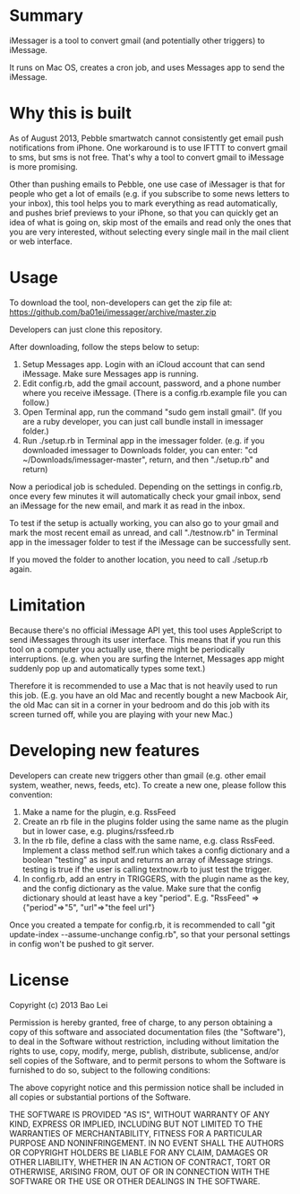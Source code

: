 Summary
=======

iMessager is a tool to convert gmail (and potentially other triggers) to iMessage.

It runs on Mac OS, creates a cron job, and uses Messages app to send the iMessage.


Why this is built
=================

As of August 2013, Pebble smartwatch cannot consistently get email push notifications from iPhone. One workaround is to use IFTTT to convert gmail to sms, but sms is not free. That's why a tool to convert gmail to iMessage is more promising.

Other than pushing emails to Pebble, one use case of iMessager is that for people who get a lot of emails (e.g. if you subscribe to some news letters to your inbox), this tool helps you to mark everything as read automatically, and pushes brief previews to your iPhone, so that you can quickly get an idea of what is going on, skip most of the emails and read only the ones that you are very interested, without selecting every single mail in the mail client or web interface.


Usage
=====

To download the tool, non-developers can get the zip file at:
https://github.com/ba01ei/imessager/archive/master.zip

Developers can just clone this repository.

After downloading, follow the steps below to setup:

1. Setup Messages app. Login with an iCloud account that can send iMessage. Make sure Messages app is running.
2. Edit config.rb, add the gmail account, password, and a phone number where you receive iMessage. (There is a config.rb.example file you can follow.)
3. Open Terminal app, run the command "sudo gem install gmail". (If you are a ruby developer, you can just call bundle install in imessager folder.)
4. Run ./setup.rb in Terminal app in the imessager folder. (e.g. if you downloaded imessager to Downloads folder, you can enter: "cd ~/Downloads/imessager-master", return, and then "./setup.rb" and return)

Now a periodical job is scheduled. Depending on the settings in config.rb, once every few minutes it will automatically check your gmail inbox, send an iMessage for the new email, and mark it as read in the inbox.

To test if the setup is actually working, you can also go to your gmail and mark the most recent email as unread, and call "./testnow.rb" in Terminal app in the imessager folder to test if the iMessage can be successfully sent.

If you moved the folder to another location, you need to call ./setup.rb again.

Limitation
==========

Because there's no official iMessage API yet, this tool uses AppleScript to send iMessages through its user interface. This means that if you run this tool on a computer you actually use, there might be periodically interruptions. (e.g. when you are surfing the Internet, Messages app might suddenly pop up and automatically types some text.)

Therefore it is recommended to use a Mac that is not heavily used to run this job. (E.g. you have an old Mac and recently bought a new Macbook Air, the old Mac can sit in a corner in your bedroom and do this job with its screen turned off, while you are playing with your new Mac.)


Developing new features
=======================

Developers can create new triggers other than gmail (e.g. other email system, weather, news, feeds, etc). To create a new one, please follow this convention:

1. Make a name for the plugin, e.g. RssFeed
2. Create an rb file in the plugins folder using the same name as the plugin but in lower case, e.g. plugins/rssfeed.rb
3. In the rb file, define a class with the same name, e.g. class RssFeed. Implement a class method self.run which takes a config dictionary and a boolean "testing" as input and returns an array of iMessage strings. testing is true if the user is calling textnow.rb to just test the trigger.
4. In config.rb, add an entry in TRIGGERS, with the plugin name as the key, and the config dictionary as the value. Make sure that the config dictionary should at least have a key "period". E.g. "RssFeed" => {"period"=>"5", "url"=>"the feel url"}

Once you created a tempate for config.rb, it is recommended to call "git update-index --assume-unchange config.rb", so that your personal settings in config won't be pushed to git server.


License
=======

Copyright (c) 2013 Bao Lei

Permission is hereby granted, free of charge, to any person obtaining a copy of this software and associated documentation files (the "Software"), to deal in the Software without restriction, including without limitation the rights to use, copy, modify, merge, publish, distribute, sublicense, and/or sell copies of the Software, and to permit persons to whom the Software is furnished to do so, subject to the following conditions:

The above copyright notice and this permission notice shall be included in all copies or substantial portions of the Software.

THE SOFTWARE IS PROVIDED "AS IS", WITHOUT WARRANTY OF ANY KIND, EXPRESS OR IMPLIED, INCLUDING BUT NOT LIMITED TO THE WARRANTIES OF MERCHANTABILITY, FITNESS FOR A PARTICULAR PURPOSE AND NONINFRINGEMENT. IN NO EVENT SHALL THE AUTHORS OR COPYRIGHT HOLDERS BE LIABLE FOR ANY CLAIM, DAMAGES OR OTHER LIABILITY, WHETHER IN AN ACTION OF CONTRACT, TORT OR OTHERWISE, ARISING FROM, OUT OF OR IN CONNECTION WITH THE SOFTWARE OR THE USE OR OTHER DEALINGS IN THE SOFTWARE.


